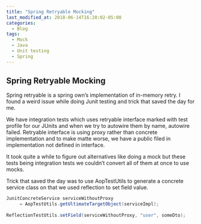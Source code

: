 ```yaml
---
title: "Spring Retryable Mocking"
last_modified_at: 2018-06-14T16:20:02-05:00
categories:
  - Blog
tags:
  - Mock
  - Java
  - Unit testing
  - Spring
---
```

## Spring Retryable Mocking

Spring retryable is a spring own’s implementation of in-memory retry. I found a weird issue while doing Junit testing and trick that saved the day for me.

We have integration tests which uses retryable interface marked with test profile for our JUnits and when we try to autowire them by name, autowire failed. Retryable interface is using proxy rather than concrete implementation and to make matte worse, we have a public filed in implementation not defined in interface.

It took quite a while to figure out alternatives like doing a mock but these tests being integration tests we couldn’t convert all of them at once to use mocks.

Trick that saved the day was to use AopTestUtils to generate a concrete service class on that we used reflection to set field value.

```java
JunitConcreteService serviceWithoutProxy 
     = AopTestUtils.getUltimateTargetObject(serviceImpl);
     
ReflectionTestUtils.setField(serviceWithoutProxy, "user", someDto);
```